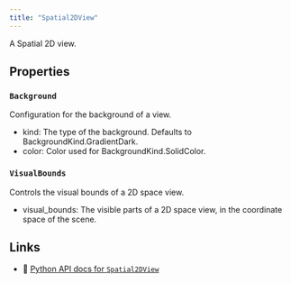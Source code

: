 ```yaml
---
title: "Spatial2DView"
---
```


A Spatial 2D view.

## Properties

### `Background`
Configuration for the background of a view.

* kind: The type of the background. Defaults to BackgroundKind.GradientDark.
* color: Color used for BackgroundKind.SolidColor.
### `VisualBounds`
Controls the visual bounds of a 2D space view.

* visual_bounds: The visible parts of a 2D space view, in the coordinate space of the scene.

## Links
 * 🐍 [Python API docs for `Spatial2DView`](https://ref.rerun.io/docs/python/stable/common/blueprint_views#rerun.blueprint.views.Spatial2DView)

